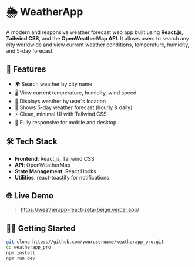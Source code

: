 # 🌦️ WeatherApp

A modern and responsive weather forecast web app built using **React.js**, **Tailwind CSS**, and the **OpenWeatherMap API**. It allows users to search any city worldwide and view current weather conditions, temperature, humidity, and 5-day forecast.

## 🚀 Features

- 🌍 Search weather by city name
- 🌡️ View current temperature, humidity, wind speed
- 📍 Displays weather by user's location
- 📆 Shows 5-day weather forecast (hourly & daily)
- ⚡ Clean, minimal UI with Tailwind CSS
- 📱 Fully responsive for mobile and desktop

## 🛠️ Tech Stack

- **Frontend**: React.js, Tailwind CSS
- **API**: OpenWeatherMap
- **State Management**: React Hooks
- **Utilities**: react-toastify for notifications

## 🌐 Live Demo

> https://weatherapp-react-zeta-beige.vercel.app/

## 🧑‍💻 Getting Started

```bash
git clone https://github.com/yourusername/weatherapp_pro.git
cd weatherapp_pro
npm install
npm run dev
